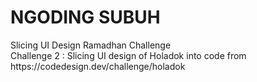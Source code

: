 <h1>NGODING SUBUH</h1>
Slicing UI Design Ramadhan Challenge <br>
Challenge 2 : Slicing UI design of Holadok into code from https://codedesign.dev/challenge/holadok
